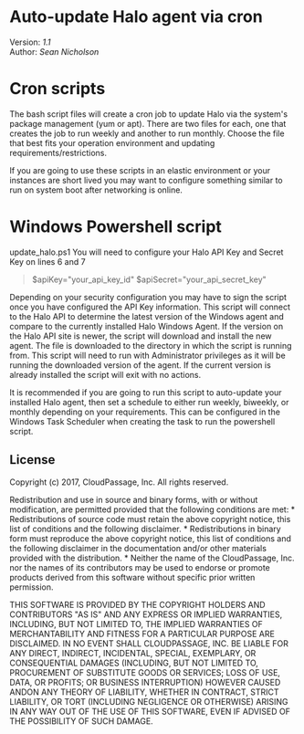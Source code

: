 # Auto-update Halo agent via cron
Version: *1.1*
<br />
Author: *Sean Nicholson*

# Cron scripts
The bash script files will create a cron job to update Halo via the system's
package management (yum or apt). There are two files for each, one that creates
the job to run weekly and another to run monthly. Choose the file that best
fits your operation environment and updating requirements/restrictions.

If you are going to use these scripts in an elastic environment or your
instances are short lived you may want to configure something similar to run
on system boot after networking is online.

# Windows Powershell script
update_halo.ps1
You will need to configure your Halo API Key and Secret Key on lines 6 and 7
  >$apiKey="your_api_key_id"
  $apiSecret="your_api_secret_key"

Depending on your security configuration you may have to sign the script once
you have configured the API Key information.
This script will connect to the Halo API to determine the latest version of the
Windows agent and compare to the currently installed Halo Windows Agent. If the
version on the Halo API site is newer, the script will download and install the
new agent. The file is downloaded to the directory in which the script is
running from. This script will need to run with Administrator privileges as it
will be running the downloaded version of the agent. If the current version is
already installed the script will exit with no actions.

It is recommended if you are going to run this script to auto-update your
installed Halo agent, then set a schedule to either run weekly, biweekly, or
monthly depending on your requirements. This can be configured in the Windows
Task Scheduler when creating the task to run the powershell script.


## License

Copyright (c) 2017, CloudPassage, Inc.
All rights reserved.

Redistribution and use in source and binary forms, with or without modification,
are permitted provided that the following conditions are met:
    * Redistributions of source code must retain the above copyright
      notice, this list of conditions and the following disclaimer.
    * Redistributions in binary form must reproduce the above copyright
      notice, this list of conditions and the following disclaimer in the
      documentation and/or other materials provided with the distribution.
    * Neither the name of the CloudPassage, Inc. nor the
      names of its contributors may be used to endorse or promote products
      derived from this software without specific prior written permission.

THIS SOFTWARE IS PROVIDED BY THE COPYRIGHT HOLDERS AND CONTRIBUTORS "AS IS" AND
ANY EXPRESS OR IMPLIED WARRANTIES, INCLUDING, BUT NOT LIMITED TO, THE IMPLIED
WARRANTIES OF MERCHANTABILITY AND FITNESS FOR A PARTICULAR PURPOSE ARE
DISCLAIMED. IN NO EVENT SHALL CLOUDPASSAGE, INC. BE LIABLE FOR ANY DIRECT,
INDIRECT, INCIDENTAL, SPECIAL, EXEMPLARY, OR CONSEQUENTIAL DAMAGES (INCLUDING,
BUT NOT LIMITED TO, PROCUREMENT OF SUBSTITUTE GOODS OR SERVICES; LOSS OF USE,
DATA, OR PROFITS; OR BUSINESS INTERRUPTION) HOWEVER CAUSED ANDON ANY THEORY OF
LIABILITY, WHETHER IN CONTRACT, STRICT LIABILITY, OR TORT (INCLUDING NEGLIGENCE
OR OTHERWISE) ARISING IN ANY WAY OUT OF THE USE OF THIS SOFTWARE, EVEN IF
ADVISED OF THE POSSIBILITY OF SUCH DAMAGE.
